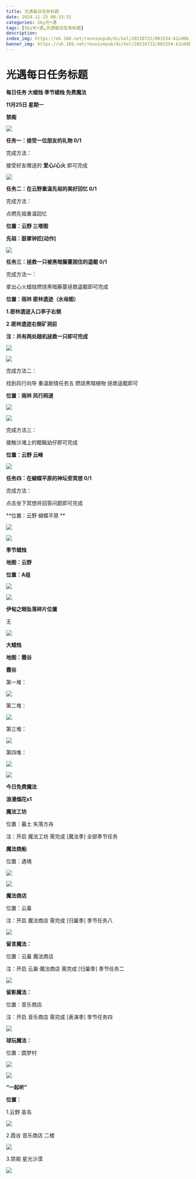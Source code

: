 ```yaml
---
title: 光遇每日任务标题
date: 2024-11-25 00:33:31
categories: Sky光•遇
tags: [Sky光•遇,光遇每日任务标题]
description: 
index_img: https://ok.166.net/reunionpub/ds/kol/20210722/001554-k2u90bj7ay.png?imageView&thumbnail=600x0&type=jpg
banner_img: https://ok.166.net/reunionpub/ds/kol/20210722/001554-k2u90bj7ay.png?imageView&thumbnail=600x0&type=jpg
---
```

# 光遇每日任务标题
**每日任务 大蜡烛 季节蜡烛 免费魔法**

 **11月25日 星期一**

 **禁阁**

![](https://img.166.net/reunionpub/1_kol_20241125_5660c177147a1a78e0584b47ce5a5ac6.jpeg)

 **任务一：接受一位朋友的礼物 0/1**

完成方法：

接受好友赠送的 **爱心/心火** 即可完成

![](https://img.166.net/reunionpub/1_kol_20241124_37f455647c6e7a240e842c06bfcbbc09.jpeg)

 **任务二：在云野重温先祖的美好回忆 0/1**

完成方法：

点燃先祖重温回忆

 **位置：云野 三塔图**

 **先祖：鼓掌钟匠[动作]**

![](https://img.166.net/reunionpub/1_kol_20241125_fcb9a06e0ce77588e0c75e70a673f23c.jpeg)

 **任务三：拯救一只被黑暗藤蔓困住的遥鲲 0/1**

完成方法一：

拿出心火蜡烛燃烧黑暗藤蔓拯救遥鲲即可完成

 **位置：雨林 密林遗迹（水母图）**

 **1.密林遗迹入口亭子右侧**

 **2.密林遗迹右侧矿洞前**

 **注：共有两处随机拯救一只即可完成**

![](https://img.166.net/reunionpub/1_kol_20241115_876f1cf7491e947cb6b1944e66693290.jpeg)

![](https://img.166.net/reunionpub/1_kol_20241115_9f0bc0010ca14a5113cffd4dc6636355.jpeg)

完成方法二：

找到风行向导 重温剧情任务五 燃烧黑暗植物 拯救遥鲲即可

 **位置：雨林 风行网道**

![](https://img.166.net/reunionpub/1_kol_20241115_597e80606ec0ac9917ebf5e697c6461d.jpeg)

![](https://img.166.net/reunionpub/1_kol_20241115_d7769749bd4ab5a44ce4534d7e351d92.jpeg)

完成方法三：

接触沙滩上的鲲鳐幼仔即可完成

 **位置：云野 云峰**

![](https://img.166.net/reunionpub/1_kol_20241115_a8debc5880f8de8f6106588bebda2a3b.jpeg)

 **任务四：在蝴蝶平原的神坛旁冥想 0/1**

完成方法：

点击坐下冥想并回答问题即可完成

 **位置：云野 蝴蝶平原  **

![](https://img.166.net/reunionpub/1_kol_20241120_125cb4af3d52e046a25d018eb2ec4e3e.jpeg)

![](https://img.166.net/reunionpub/ds/kol/20240127/072300-y4gsrkwvcm.png)

 **季节蜡烛**

 **地图：云野**

 **位置：A组**

![](https://img.166.net/reunionpub/1_kol_20241125_eac46430d04e45c4f436b46e9f758c5b.jpeg)

![](https://img.166.net/reunionpub/ds/kol_server/20240717/003917-8p704dsqv9.png)

 **伊甸之眼坠落碎片位置**

无

![](https://img.166.net/reunionpub/ds/kol_server/20240717/003917-8p704dsqv9.png)

 **大蜡烛**

 **地图：霞谷**

 **霞谷**

第一堆：

![](https://img.166.net/reunionpub/1_kol_20241110_da4491ed2e5e8721e5f3d10c3ddac79a.jpeg)

第二堆：

![](https://img.166.net/reunionpub/1_kol_20241110_01cf6cf6ef458004ff217f8f9781d9a3.jpeg)

第三堆：

![](https://img.166.net/reunionpub/1_kol_20241110_633c92e916b7e6d8f88f4280dddc13aa.jpeg)

第四堆：

![](https://img.166.net/reunionpub/1_kol_20241110_28d5274be102dac900f0a7c78ce386ee.jpeg)

 **![](https://img.166.net/reunionpub/ds/kol/20231014/004048-gyt2imp830.png)**

 **今日免费魔法**

 **浪漫烟花x1**

 **魔法工坊**

位置：暮土 失落方舟

注：开启 魔法工坊 需完成 [魔法季] 全部季节任务

 **魔法商船**

位置：遇境

 **![](https://img.166.net/reunionpub/ds/kol/20231014/004605-qmuiowanf4.png)**

![](https://img.166.net/reunionpub/1_kol_20241110_dfdeb85a3452111dd4cdeb48c44c31e2.jpeg)

 **魔法商店**

位置：云巢

注：开启 魔法商店 需完成 [归巢季] 季节任务八

![](https://img.166.net/reunionpub/1_kol_20241110_4f62415e9c3bd46ff85bec35c4474fb6.jpeg)

 **留言魔法：**

位置：云巢 魔法商店

注：开启 云巢·魔法商店 需完成 [归巢季] 季节任务二

![](https://img.166.net/reunionpub/1_kol_20241114_f49a1660bda6bbbf236a66742a517d15.png)

 **留影魔法：**

位置：音乐商店

注：开启 音乐商店 需完成 [表演季] 季节任务四

**![](https://img.166.net/reunionpub/1_kol_20241114_df085ae1ffe6124a91be894305a75b54.jpeg)**

 **球玩魔法：**

位置：圆梦村

![](https://img.166.net/reunionpub/1_kol_20241114_fe7f834ee8d5f2e2abc828a14fa10870.png)

 **![](https://img.166.net/reunionpub/ds/kol/20231220/070757-w9oeg612sl.png)**

 **“一起听”**

 **位置：**

1.云野 圣岛

![](https://img.166.net/reunionpub/1_kol_20241114_d3ab2a60b74e81a2f1ca25e32a872077.jpeg)

2.霞谷 音乐商店 二楼

![](https://img.166.net/reunionpub/1_kol_20241114_c847c1ccc28766421e8613dde03b97b5.jpeg)

3.禁阁 星光沙漠

![](https://img.166.net/reunionpub/1_kol_20241114_b3ef53b52de5968f0c39b6831ceed2e1.png)

